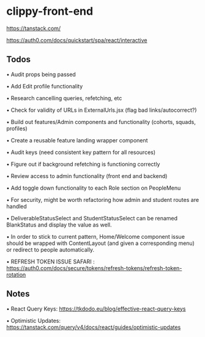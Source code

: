 # clippy-front-end

https://tanstack.com/

https://auth0.com/docs/quickstart/spa/react/interactive


## Todos


• Audit props being passed

• Add Edit profile functionality

• Research cancelling queries, refetching, etc

• Check for validity of URLs in ExternalUrls.jsx (flag bad links/autocorrect?)

• Build out features/Admin components and functionality (cohorts, squads, profiles)

• Create a reusable feature landing wrapper component

• Audit keys (need consistent key pattern for all resources)

• Figure out if background refetching is functioning correctly

• Review access to admin functionality (front end and backend)

• Add toggle down functionality to each Role section on PeopleMenu

• For security, might be worth refactoring how admin and student routes are handled

• DeliverableStatusSelect and StudentStatusSelect can be renamed BlankStatus and display the value as well.

• In order to stick to current pattern, Home/Welcome component issue should be wrapped with ContentLayout (and given a corresponding menu) or redirect to people automatically.

• REFRESH TOKEN ISSUE SAFARI : https://auth0.com/docs/secure/tokens/refresh-tokens/refresh-token-rotation


## Notes

• React Query Keys: https://tkdodo.eu/blog/effective-react-query-keys

• Optimistic Updates: https://tanstack.com/query/v4/docs/react/guides/optimistic-updates